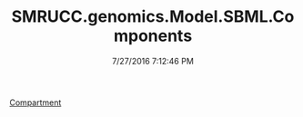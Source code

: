﻿---
title: SMRUCC.genomics.Model.SBML.Components
date: 7/27/2016 7:12:46 PM
---

[Compartment](T-SMRUCC.genomics.Model.SBML.Components.Compartment.html)

